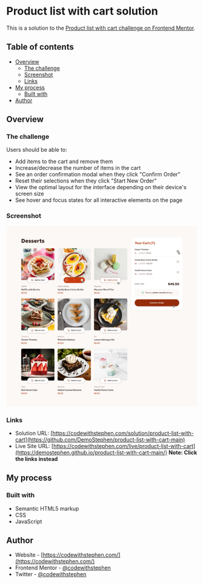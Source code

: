 # Product list with cart solution

This is a solution to the [Product list with cart challenge on Frontend Mentor](https://www.frontendmentor.io/challenges/product-list-with-cart-5MmqLVAp_d).

## Table of contents

- [Overview](#overview)
  - [The challenge](#the-challenge)
  - [Screenshot](#screenshot)
  - [Links](#links)
- [My process](#my-process)
  - [Built with](#built-with)
- [Author](#author)

## Overview

### The challenge

Users should be able to:

- Add items to the cart and remove them
- Increase/decrease the number of items in the cart
- See an order confirmation modal when they click "Confirm Order"
- Reset their selections when they click "Start New Order"
- View the optimal layout for the interface depending on their device's screen size
- See hover and focus states for all interactive elements on the page

### Screenshot

![Active Design State](/design/active-states.jpg)

### Links

- Solution URL: [https://codewithstephen.com/solution/product-list-with-cart](https://github.com/DemoStephen/product-list-with-cart-main)
- Live Site URL: [https://codewithstephen.com/live/product-list-with-cart](https://demostephen.github.io/product-list-with-cart-main/)
**Note: Click the links instead**

## My process

### Built with

- Semantic HTML5 markup
- CSS
- JavaScript

## Author

- Website - [https://codewithstephen.com/](https://codewithstephen.com/)
- Frontend Mentor - [@codewithstephen](https://www.frontendmentor.io/profile/codewithstephen)
- Twitter - [@codewithstephen](https://www.twitter.com/codewithstephen)
